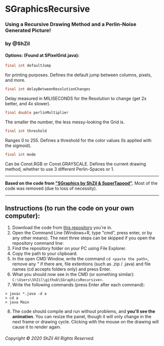 # SGraphicsRecursive
### Using a Recursive Drawing Method and a Perlin-Noise Generated Picture!
### by @ShZil

#### Options: (Found at SPixelGrid.java):
```java
final int defaultJump
```
for printing purposes. Defines the default jump between columns, pixels, and more.
```java
final int delayBetweenResolutionChanges
```
Delay measured in MILISECONDS for the Resolution to change (get 2x better, and 4x slower).
```java
final double perlinMultiplier
```
The smaller the number, the less messy-looking the Grid is.
```java
final int threshold
```
Ranges 0 to 255. Defines a threshold for the color values (Is applied with the sigmoid).
```java
final int mode
```
Can be Const.RGB or Const.GRAYSCALE. Defines the current drawing method, whether to use 3 different Perlin-Spaces or 1.

---------------------

**Based on the code from ["SGraphics by ShZil & SuperTapood"](https://github.com/SuperTapood/SGraphics).**
Most of the code was removed (due to loss of necessity).

---------------------

## Instructions (to run the code on your own computer):
1. Download the code from [this repository](https://github.com/ShZil/SGraphicsRecursive.git) you're in.
2. Open the Command Line (Windows+R, type "cmd", press enter, or by any other means).
The next three steps can be skipped if you open the repository command line:
3. Find the repository folder on your PC using File Explorer.
4. Copy the path to your clipboard.
5. In the open CMD Window, write the command `cd <paste the path>`, remove any _"_ if there are, file extentions (such as .zip / .java) and file names (cd accepts folders only) and press Enter.
6. What you should now see in the CMD (or something similar): `C:\Users\ShZil\github\SGraphicsRecursive>`.
7. Write the following commands (press Enter after each command):
```
> javac *.java -d a
> cd a
> java Main
```
8. The code should compile and run without problems, and **you'll see the animation**.
You can resize the panel, though it will only change in the next frame or drawing cycle.
Clicking with the mouse on the drawing will cause it to render again.

###### Copyright © 2020 ShZil All Rights Reserved.
